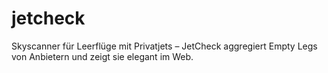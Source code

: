 # jetcheck
Skyscanner für Leerflüge mit Privatjets – JetCheck aggregiert Empty Legs von Anbietern und zeigt sie elegant im Web.

